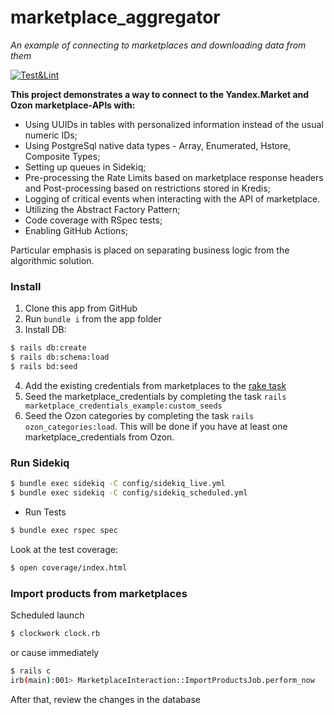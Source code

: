 # marketplace_aggregator
_An example of connecting to marketplaces and downloading data from them_

[![Test&Lint](https://github.com/rubygitflow/marketplace_aggregator/actions/workflows/rubyonrails.yml/badge.svg)](https://github.com/rubygitflow/marketplace_aggregator/actions)

**This project demonstrates a way to connect to the Yandex.Market and Ozon marketplace-APIs with:**
- Using UUIDs in tables with personalized information instead of the usual numeric IDs;
- Using PostgreSql native data types - Array, Enumerated, Hstore, Composite Types;
- Setting up queues in Sidekiq;
- Pre-processing the Rate Limits based on marketplace response headers and Post-processing based on restrictions stored in Kredis;
- Logging of critical events when interacting with the API of marketplace.
- Utilizing the Abstract Factory Pattern;
- Code coverage with RSpec tests;
- Enabling GitHub Actions;

Particular emphasis is placed on separating business logic from the algorithmic solution.


### Install
1. Clone this app from GitHub
2. Run `bundle i` from the app folder
3. Install DB:
```bash
$ rails db:create
$ rails db:schema:load
$ rails bd:seed
```
4. Add the existing credentials from marketplaces to the [rake task](https://github.com/rubygitflow/marketplace_aggregator/tree/master/lib/tasks/marketplace_credentials_example.rake)
5. Seed the marketplace_credentials by completing the task `rails marketplace_credentials_example:custom_seeds`
6. Seed the Ozon categories by completing the task `rails ozon_categories:load`. This will be done if you have at least one marketplace_credentials from Ozon.

### Run Sidekiq
```bash
$ bundle exec sidekiq -C config/sidekiq_live.yml
$ bundle exec sidekiq -C config/sidekiq_scheduled.yml
```

* Run Tests
```bash
$ bundle exec rspec spec
```

Look at the test coverage:
```bash
$ open coverage/index.html
```

### Import products from marketplaces
Scheduled launch
```bash
$ clockwork clock.rb
```
or cause immediately
```bash
$ rails c
irb(main):001> MarketplaceInteraction::ImportProductsJob.perform_now
```
After that, review the changes in the database
